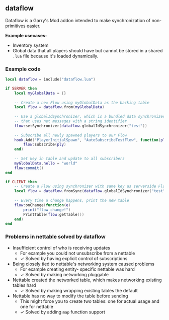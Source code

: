 ## dataflow

Dataflow is a Garry's Mod addon intended to make synchronization of non-primitives easier.

__Example usecases:__
- Inventory system
- Global data that all players should have but cannot be stored in a shared `.lua` file because it's loaded dynamically.

### Example code

```lua
local dataflow = include("dataflow.lua")

if SERVER then
	local myGlobalData = {}
	
	-- Create a new Flow using myGlobalData as the backing table
	local flow = dataflow.from(myGlobalData)
	
	-- Use a globalIdSynchronizer, which is a bundled data synchronizer
	-- that uses net messages with a string identifier
	flow:setSynchronizer(dataflow.globalIdSynchronizer("test"))
	
	-- Subscribe all newly spawned players to our Flow
	hook.Add("PlayerInitialSpawn", "AutoSubscribeTestFlow", function(ply)
		flow:subscribe(ply)
	end)
	
	-- Set key in table and update to all subscribers
	myGlobalData.hello = "world"
	flow:commit()
end

if CLIENT then
	-- Create a Flow using synchronizer with same key as serverside Flow
	local flow = dataflow.fromSync(dataflow.globalIdSynchronizer("test"))
	
	-- Every time a change happens, print the new table
	flow:onChange(function(e)
		print("flow change!")
		PrintTable(flow:getTable())
	end)
end
```

### Problems in nettable solved by dataflow
- Insufficient control of who is receiving updates
	- For example you could not unsubscribe from a nettable
	- ✓ Solved by having explicit control of subscriptions
- Being closely tied to nettable's networking system caused problems
	- For example creating entity- specific nettable was hard
	- ✓ Solved by making networking pluggable
- Nettable created the networked table, which makes networking existing tables hard
	- ✓ Solved by making wrapping existing tables the default
- Nettable has no way to modify the table before sending
	- This might force you to create two tables: one for actual usage and one for nettable
	- ✓ Solved by adding `map` function support